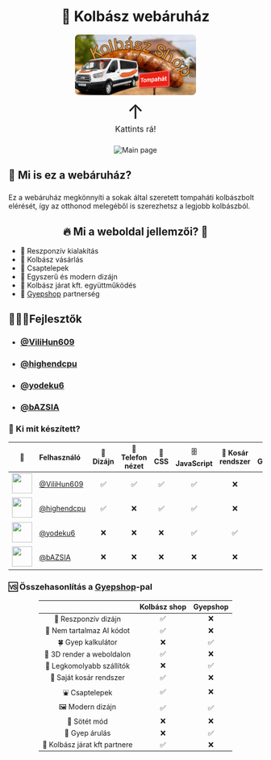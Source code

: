 <h1 align="center">
    🌭 Kolbász webáruház
</h1>
<div align="center" style="margin-bottom: 20px">
    <a href="https://kolbasz-web-test.netlify.app/" >
        <img src="./ReadME-photos/kolbasz-shop icon.png" width="240px" height="120px" align="center" style="border-radius: 8px">
    </a>
	<div style="font-size: 40px; margin-top: 8px;">↑</div> 
	<div style="font-size: 16px">Kattints rá!</div> 
	
		

</div>

###

<div align="center">
    <img src="./ReadME-photos/Main-page.png"  width="800px" alt="Main page" >
</div>

<h2 align="left">🌭 Mi is ez a webáruház?</h2>

###

<p align="left">Ez a webáruház megkönnyíti a sokak által szeretett tompaháti kolbászbolt elérését, így az otthonod melegéből is szerezhetsz a legjobb kolbászból.</p>

###

<h2 align="center">🔥 Mi a weboldal jellemzői? 🧨</h2>

- 📱 Reszponzív kialakítás
- 🌭 Kolbász vásárlás
- 🚰 Csaptelepek
- 🎨 Egyszerű és modern dizájn
- 🚐 Kolbász járat kft. együttműködés
- 🥦 [Gyepshop](https://gyepshop.netlify.app/) partnerség


<h2 align="left">🧑🏻‍💻Fejlesztők</h2>

- ### [@ViliHun609](https://github.com/ViliHun609)
- ### [@highendcpu](https://github.com/highendcpu)
- ### [@yodeku6](https://github.com/yodeku6)
- ### [@bAZSIA](https://github.com/bAZSIA)

###

### 🚀 Ki mit készített?

<div align="center">

| 👤 | Felhasználó | 🎨 Dizájn | 📱 Telefon nézet | 🔌 CSS | 🗄️ JavaScript | 🛒 Kosár rendszer | 🐙 Github |
|:-:|:--|:--:|:--:|:--:|:--:|:--:|:--:|
| <img src="https://github.com/ViliHun609.png" width="40" height="40"> | [@ViliHun609](https://github.com/ViliHun609) | ✅ | ✅ | ✅ | ✅ | ❌ | ✅ |
| <img src="https://github.com/highendcpu.png" width="40" height="40"> | [@highendcpu](https://github.com/highendcpu) | ✅ | ❌ | ✅ | ✅ | ❌ | ❌ |
| <img src="https://github.com/yodeku6.png" width="40" height="40"> | [@yodeku6](https://github.com/yodeku6) | ❌ | ❌ | ❌ | ✅ | ✅ | ❌ |
| <img src="https://github.com/bAZSIA.png" width="40" height="40"> | [@bAZSIA](https://github.com/bAZSIA) | ❌ | ❌ | ❌ | ❌ | ❌ | ❌ |

</div>

### 🆚 Összehasonlítás a [Gyepshop](https://gyepshop.netlify.app/)-pal

<div style="margin-left: auto;
            margin-right: auto;
            width: fit-content">

|                                  | Kolbász shop |  Gyepshop | 
|:--------------------------------:|:------------:|:---------:|
| 📱 Reszponzív dizájn             |      ✅      |    ❌    |
| 👾 Nem tartalmaz AI kódot        |      ✅      |    ❌    |
| 🍀 Gyep kalkulátor               |      ❌      |    ✅    |
| 🔷 3D render a weboldalon        |      ✅      |    ❌    |
| 💪 Legkomolyabb szállítók        |      ❌      |    ✅    |
| 🛒 Saját kosár rendszer          |      ✅      |    ❌    |
| ⛲️ Csaptelepek                   |      ✅      |    ❌    |
| 🖼️ Modern dizájn                 |      ✅      |    ✅    |
| 🌙 Sötét mód                     |      ❌      |    ❌    |
| 🐍 Gyep árulás                   |      ❌      |    ✅    |
| 🚙 Kolbász járat kft partnere    |      ✅      |    ❌    |

</div>


